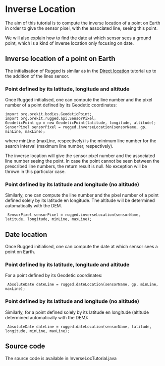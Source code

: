 <!--- Copyright 2013-2014 CS Systèmes d'Information
  Licensed under the Apache License, Version 2.0 (the "License");
  you may not use this file except in compliance with the License.
  You may obtain a copy of the License at
  
    http://www.apache.org/licenses/LICENSE-2.0
  
  Unless required by applicable law or agreed to in writing, software
  distributed under the License is distributed on an "AS IS" BASIS,
  WITHOUT WARRANTIES OR CONDITIONS OF ANY KIND, either express or implied.
  See the License for the specific language governing permissions and
  limitations under the License.
-->

# Inverse Location

The aim of this tutorial is to compute the inverse location of a point on Earth in order to give the sensor pixel, with the associated line, seeing this point.

We will also explain how to find the date at which sensor sees a ground point, which is a kind of inverse location only focusing on date.

## Inverse location of a point on Earth
The initialisation of Rugged is similar as in the [Direct location](direct-location.html) tutorial up to the addition of the lines sensor.

### Point defined by its latitude, longitude and altitude
Once Rugged initialised, one can compute the line number and the pixel number of a point defined by its Geodetic coordinates:

    import org.orekit.bodies.GeodeticPoint;
    import org.orekit.rugged.api.SensorPixel;
    GeodeticPoint gp = new GeodeticPoint(latitude, longitude, altitude);
    SensorPixel sensorPixel = rugged.inverseLocation(sensorName, gp, minLine, maxLine);
where minLine (maxLine, respectively) is the minimum line number for the search interval (maximum line number, respectively). 

The inverse location will give the sensor pixel number and the associated line number seeing the point. In case the point cannot be seen between the prescribed line numbers, the return result is null. No exception will be thrown in this particular case.
   
### Point defined by its latitude and longitude (no altitude)
Similarly, one can compute the line number and the pixel number of a point defined solely by its latitude en longitude. The altitude will be determined automatically with the DEM.

     SensorPixel sensorPixel = rugged.inverseLocation(sensorName, latitude, longitude, minLine, maxLine);

## Date location 
Once Rugged initialised, one can compute the date at which sensor sees a point on Earth.

### Point defined by its latitude, longitude and altitude
For a point defined by its Geodetic coordinates:

     AbsoluteDate dateLine = rugged.dateLocation(sensorName, gp, minLine, maxLine);

### Point defined by its latitude and longitude (no altitude)
Similarly, for a point defined solely by its latitude en longitude (altitude determined automatically with the DEM): 

     AbsoluteDate dateLine = rugged.dateLocation(sensorName, latitude, longitude, minLine, maxLine);

## Source code
The source code is available in InverseLocTutorial.java 
